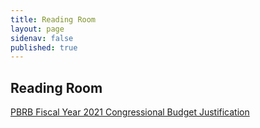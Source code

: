 ```yaml
---
title: Reading Room
layout: page
sidenav: false
published: true
---
```

## Reading Room



[PBRB Fiscal Year 2021 Congressional Budget Justification]({{site.baseurl}}/assets/uploads/PBRB_Fiscal_Year_2021_Congressional_Budget_Justification.pdf)  


